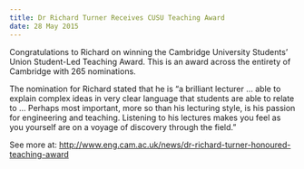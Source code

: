 ```yaml
---
title: Dr Richard Turner Receives CUSU Teaching Award
date: 28 May 2015
---
```



Congratulations to Richard on winning the Cambridge University Students’ Union Student-Led Teaching Award. This is an award across the entirety of Cambridge with 265 nominations.

The nomination for Richard stated that he is “a brilliant lecturer … able to explain complex ideas in very clear language that students are able to relate to … Perhaps most important, more so than his lecturing style, is his passion for engineering and teaching. Listening to his lectures makes you feel as you yourself are on a voyage of discovery through the field.”

See more at: http://www.eng.cam.ac.uk/news/dr-richard-turner-honoured-teaching-award